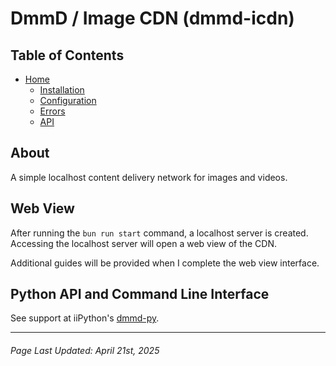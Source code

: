 # DmmD / Image CDN (dmmd-icdn)

## Table of Contents

- [Home](./README.md)
    - [Installation](./docs/ins.md)
    - [Configuration](./docs/env.md)
    - [Errors](./docs/err.md)
    - [API](./docs/api.md)

## About

A simple localhost content delivery network for images and videos.

## Web View

After running the `bun run start` command, a localhost server is created. Accessing the localhost server will open a web view of the CDN.

Additional guides will be provided when I complete the web view interface.

## Python API and Command Line Interface

See support at iiPython's [dmmd-py](https://github.com/iiPythonx/dmmd-py/).

---

###### Page Last Updated: April 21st, 2025
